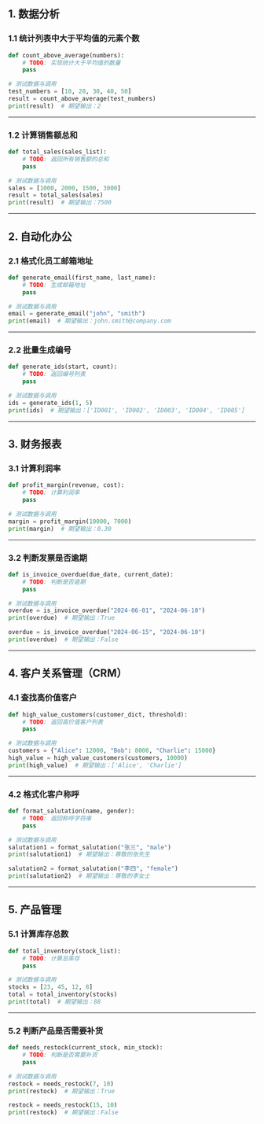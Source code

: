 

## 1. 数据分析

### 1.1 统计列表中大于平均值的元素个数
````python
def count_above_average(numbers):
    # TODO: 实现统计大于平均值的数量
    pass

# 测试数据与调用
test_numbers = [10, 20, 30, 40, 50]
result = count_above_average(test_numbers)
print(result)  # 期望输出：2
````

---

### 1.2 计算销售额总和
````python
def total_sales(sales_list):
    # TODO: 返回所有销售额的总和
    pass

# 测试数据与调用
sales = [1000, 2000, 1500, 3000]
result = total_sales(sales)
print(result)  # 期望输出：7500
````

---

## 2. 自动化办公

### 2.1 格式化员工邮箱地址
````python
def generate_email(first_name, last_name):
    # TODO: 生成邮箱地址
    pass

# 测试数据与调用
email = generate_email("john", "smith")
print(email)  # 期望输出：john.smith@company.com
````

---

### 2.2 批量生成编号
````python
def generate_ids(start, count):
    # TODO: 返回编号列表
    pass

# 测试数据与调用
ids = generate_ids(1, 5)
print(ids)  # 期望输出：['ID001', 'ID002', 'ID003', 'ID004', 'ID005']
````

---

## 3. 财务报表

### 3.1 计算利润率
````python
def profit_margin(revenue, cost):
    # TODO: 计算利润率
    pass

# 测试数据与调用
margin = profit_margin(10000, 7000)
print(margin)  # 期望输出：0.30
````

---

### 3.2 判断发票是否逾期
````python
def is_invoice_overdue(due_date, current_date):
    # TODO: 判断是否逾期
    pass

# 测试数据与调用
overdue = is_invoice_overdue("2024-06-01", "2024-06-10")
print(overdue)  # 期望输出：True

overdue = is_invoice_overdue("2024-06-15", "2024-06-10")
print(overdue)  # 期望输出：False
````

---

## 4. 客户关系管理（CRM）

### 4.1 查找高价值客户
````python
def high_value_customers(customer_dict, threshold):
    # TODO: 返回高价值客户列表
    pass

# 测试数据与调用
customers = {"Alice": 12000, "Bob": 8000, "Charlie": 15000}
high_value = high_value_customers(customers, 10000)
print(high_value)  # 期望输出：['Alice', 'Charlie']
````

---

### 4.2 格式化客户称呼
````python
def format_salutation(name, gender):
    # TODO: 返回称呼字符串
    pass

# 测试数据与调用
salutation1 = format_salutation("张三", "male")
print(salutation1)  # 期望输出：尊敬的张先生

salutation2 = format_salutation("李四", "female")
print(salutation2)  # 期望输出：尊敬的李女士
````

---

## 5. 产品管理

### 5.1 计算库存总数
````python
def total_inventory(stock_list):
    # TODO: 计算总库存
    pass

# 测试数据与调用
stocks = [23, 45, 12, 8]
total = total_inventory(stocks)
print(total)  # 期望输出：88
````

---

### 5.2 判断产品是否需要补货
````python
def needs_restock(current_stock, min_stock):
    # TODO: 判断是否需要补货
    pass

# 测试数据与调用
restock = needs_restock(7, 10)
print(restock)  # 期望输出：True

restock = needs_restock(15, 10)
print(restock)  # 期望输出：False
````

